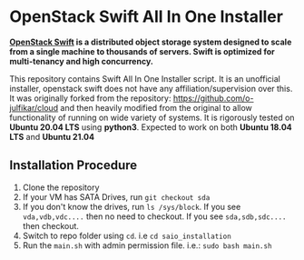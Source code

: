 # OpenStack Swift All In One Installer

**[**OpenStack Swift**](https://github.com/openstack/swift) is a distributed object storage system designed to scale from a single machine to thousands of servers. Swift is optimized for multi-tenancy and high concurrency.**

This repository contains Swift All In One Installer script. It is an unofficial installer, openstack swift does not have any affiliation/supervision over this. It was originally forked from the repository: https://github.com/o-julfikar/cloud and then heavily modified from the original to allow functionality of running on wide variety of systems. It is rigorously tested on **Ubuntu 20.04 LTS** using **python3**. Expected to work on both **Ubuntu 18.04 LTS** and **Ubuntu 21.04**

## Installation Procedure
1. Clone the repository
2. If your VM has SATA Drives, run `git checkout sda`
3. If you don't know the drives, run `ls /sys/block`. If you see `vda,vdb,vdc....` then no need to checkout. If you see `sda,sdb,sdc....` then checkout.
4. Switch to repo folder using `cd`. i.e `cd saio_installation`
5. Run the `main.sh` with admin permission file. i.e.: `sudo bash main.sh`
